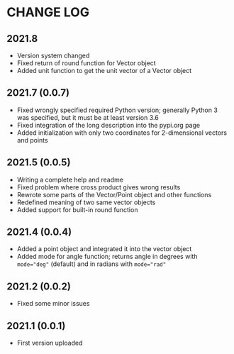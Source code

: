 
# CHANGE LOG

## 2021.8

* Version system changed
* Fixed return of round function for Vector object
* Added unit function to get the unit vector of a Vector object

## 2021.7 (0.0.7)

* Fixed wrongly specified required Python version; generally Python 3 was specified, but it must be at least version 3.6
* Fixed integration of the long description into the pypi.org page
* Added initialization with only two coordinates for 2-dimensional vectors and points

## 2021.5 (0.0.5)

* Writing a complete help and readme
* Fixed problem where cross product gives wrong results
* Rewrote some parts of the Vector/Point object and other functions
* Redefined meaning of two same vector objects
* Added support for built-in round function

## 2021.4 (0.0.4)

* Added a point object and integrated it into the vector object
* Added mode for angle function; returns angle in degrees with `mode="deg"` (default) and in radians with `mode="rad"`

## 2021.2 (0.0.2)

* Fixed some minor issues

## 2021.1 (0.0.1)

* First version uploaded
